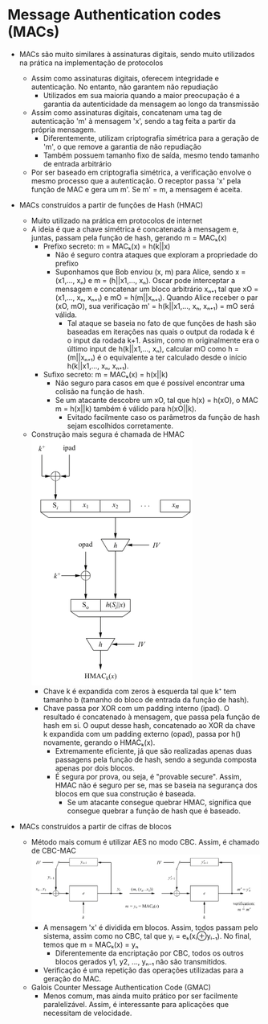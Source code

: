 # Message Authentication codes (MACs)

- MACs são muito similares à assinaturas digitais, sendo muito
utilizados na prática na implementação de protocolos
    - Assim como assinaturas digitais, oferecem integridade e
    autenticação. No entanto, não garantem não repudiação
        - Utilizados em sua maioria quando a maior preocupação
        é a garantia da autenticidade da mensagem ao longo da
        transmissão
    - Assim como assinaturas digitais, concatenam uma tag de
    autenticação 'm' à mensagem 'x', sendo a tag feita a partir
    da própria mensagem.
        - Diferentemente, utilizam criptografia simétrica para
        a geração de 'm', o que remove a garantia de não repudiação
        - Também possuem tamanho fixo de saída, mesmo tendo 
        tamanho de entrada arbitrário
    - Por ser baseado em criptografia simétrica, a verificação
    envolve o mesmo processo que a autenticação. O receptor passa
    'x' pela função de MAC e gera um m'. Se m' = m, a mensagem é
    aceita.

- MACs construídos a partir de funções de Hash (HMAC)
    - Muito utilizado na prática em protocolos de internet
    - A ideia é que a chave simétrica é concatenada à mensagem e,
    juntas, passam pela função de hash, gerando m = MACₖ(x)
        - Prefixo secreto: m = MACₖ(x) = h(k||x)
            - Não é seguro contra ataques que exploram a propriedade
            do prefixo
            - Suponhamos que Bob enviou (x, m) para Alice, sendo
            x = (x1,..., xₙ) e m = (h||x1,..., xₙ). Oscar pode 
            interceptar a mensagem e concatenar um bloco arbitrário
            xₙ₊₁ tal que xO = (x1,..., xₙ, xₙ₊₁) e mO = h(m||xₙ₊₁).
            Quando Alice receber o par (xO, mO), sua verificação
            m' = h(k||x1,..., xₙ, xₙ₊₁) = mO será válida.
                - Tal ataque se baseia no fato de que funções de hash
                são baseadas em iterações nas quais o output da rodada
                k é o input da rodada k+1. Assim, como m originalmente
                era o último input de h(k||x1,..., xₙ), calcular mO
                como h = (m||xₙ₊₁) é o equivalente a ter calculado desde
                o início h(k||x1,..., xₙ, xₙ₊₁).
        - Sufixo secreto: m = MACₖ(x) = h(x||k)
            - Não seguro para casos em que é possível encontrar uma 
            colisão na função de hash.
            - Se um atacante descobre um xO, tal que h(x) = h(xO), o 
            MAC m = h(x||k) também é válido para h(xO||k).
                - Evitado facilmente caso os parâmetros da função de
                hash sejam escolhidos corretamente.
    - Construção mais segura é chamada de HMAC
    ![](./assets/hmac.png)
        - Chave k é expandida com zeros à esquerda tal que k⁺ tem 
        tamanho b (tamanho do bloco de entrada da função de hash).
        - Chave passa por XOR com um padding interno (ipad). O 
        resultado é concatenado à mensagem, que passa pela função 
        de hash em si. O ouput desse hash, concatenado ao XOR da 
        chave k expandida com um padding externo (opad), passa por
        h() novamente, gerando o HMACₖ(x).
            - Extremamente eficiente, já que são realizadas apenas
            duas passagens pela função de hash, sendo a segunda 
            composta apenas por dois blocos.
            - É segura por prova, ou seja, é "provable secure". Assim,
            HMAC não é seguro per se, mas se baseia na segurança dos
            blocos em que sua construção é baseada.
                - Se um atacante consegue quebrar HMAC, significa
                que consegue quebrar a função de hash que é baseado.

- MACs construídos a partir de cifras de blocos
    - Método mais comum é utilizar AES no modo CBC. Assim, é chamado
    de CBC-MAC
    ![](./assets/cbc-mac.png)
        - A mensagem 'x' é dividida em blocos. Assim, todos passam
        pelo sistema, assim como no CBC, tal que yᵢ = eₖ(xᵢ⊕yᵢ₋₁).
        No final, temos que m = MACₖ(x) = yₙ
            - Diferentemente da encriptação por CBC, todos os outros 
            blocos gerados y1, y2, ..., yₙ₋₁ não são transmitidos.
        - Verificação é uma repetição das operações utilizadas para
        a geração do MAC.
    - Galois Counter Message Authentication Code (GMAC)
        - Menos comum, mas ainda muito prático por ser facilmente
        paralelizável. Assim, é interessante para aplicações que 
        necessitam de velocidade.
